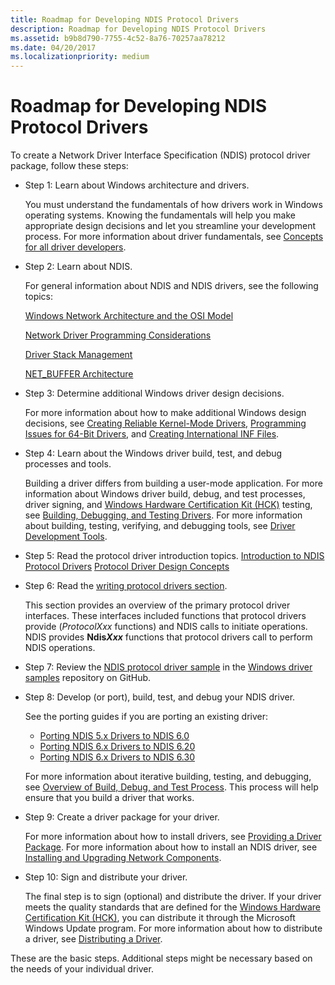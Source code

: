 ```yaml
---
title: Roadmap for Developing NDIS Protocol Drivers
description: Roadmap for Developing NDIS Protocol Drivers
ms.assetid: b9b8d790-7755-4c52-8a76-70257aa78212
ms.date: 04/20/2017
ms.localizationpriority: medium
---
```


# Roadmap for Developing NDIS Protocol Drivers


To create a Network Driver Interface Specification (NDIS) protocol driver package, follow these steps:

- Step 1: Learn about Windows architecture and drivers.

  You must understand the fundamentals of how drivers work in Windows operating systems. Knowing the fundamentals will help you make appropriate design decisions and let you streamline your development process. For more information about driver fundamentals, see [Concepts for all driver developers](https://msdn.microsoft.com/library/windows/hardware/ff554731).

- Step 2: Learn about NDIS.

  For general information about NDIS and NDIS drivers, see the following topics:

  [Windows Network Architecture and the OSI Model](windows-network-architecture-and-the-osi-model.md)

  [Network Driver Programming Considerations](network-driver-programming-considerations.md)

  [Driver Stack Management](driver-stack-management.md)

  [NET\_BUFFER Architecture](net-buffer-architecture.md)

- Step 3: Determine additional Windows driver design decisions.

  For more information about how to make additional Windows design decisions, see [Creating Reliable Kernel-Mode Drivers](https://msdn.microsoft.com/library/windows/hardware/ff542904), [Programming Issues for 64-Bit Drivers](https://msdn.microsoft.com/library/windows/hardware/ff559923), and [Creating International INF Files](https://msdn.microsoft.com/library/windows/hardware/ff540208).

- Step 4: Learn about the Windows driver build, test, and debug processes and tools.

  Building a driver differs from building a user-mode application. For more information about Windows driver build, debug, and test processes, driver signing, and [Windows Hardware Certification Kit (HCK)](https://go.microsoft.com/fwlink/p/?LinkId=733613) testing, see [Building, Debugging, and Testing Drivers](https://msdn.microsoft.com/windows-drivers/develop/visual_studio_driver_development_environment). For more information about building, testing, verifying, and debugging tools, see [Driver Development Tools](https://msdn.microsoft.com/library/windows/hardware/ff545440).

- Step 5: Read the protocol driver introduction topics.
  [Introduction to NDIS Protocol Drivers](introduction-to-ndis-protocol-drivers.md)
  [Protocol Driver Design Concepts](protocol-driver-design-concepts.md)
- Step 6: Read the [writing protocol drivers section](writing-ndis-protocol-drivers.md).

  This section provides an overview of the primary protocol driver interfaces. These interfaces included functions that protocol drivers provide (*ProtocolXxx* functions) and NDIS calls to initiate operations. NDIS provides **Ndis*Xxx*** functions that protocol drivers call to perform NDIS operations.

- Step 7: Review the [NDIS protocol driver sample](https://go.microsoft.com/fwlink/p/?LinkId=617917) in the [Windows driver samples](https://go.microsoft.com/fwlink/p/?LinkId=616507) repository on GitHub.

- Step 8: Develop (or port), build, test, and debug your NDIS driver.

  See the porting guides if you are porting an existing driver:

  -   [Porting NDIS 5.x Drivers to NDIS 6.0](https://docs.microsoft.com/previous-versions/windows/hardware/network/porting-ndis-5-x-drivers-to-ndis-6-0)
  -   [Porting NDIS 6.x Drivers to NDIS 6.20](porting-ndis-6-x-drivers-to-ndis-6-20.md)
  -   [Porting NDIS 6.x Drivers to NDIS 6.30](porting-ndis-6-x-drivers-to-ndis-6-30.md)

  For more information about iterative building, testing, and debugging, see [Overview of Build, Debug, and Test Process](https://msdn.microsoft.com/windows-drivers/develop/visual_studio_driver_development_environment). This process will help ensure that you build a driver that works.

- Step 9: Create a driver package for your driver.

  For more information about how to install drivers, see [Providing a Driver Package](https://msdn.microsoft.com/windows-drivers/develop/creating_a_driver_package). For more information about how to install an NDIS driver, see [Installing and Upgrading Network Components](installing-and-upgrading-network-components.md).

- Step 10: Sign and distribute your driver.

  The final step is to sign (optional) and distribute the driver. If your driver meets the quality standards that are defined for the [Windows Hardware Certification Kit (HCK)](https://go.microsoft.com/fwlink/p/?LinkId=733613), you can distribute it through the Microsoft Windows Update program. For more information about how to distribute a driver, see [Distributing a Driver](https://msdn.microsoft.com/windows-drivers/develop/distributing_a_driver_package_win8).

These are the basic steps. Additional steps might be necessary based on the needs of your individual driver.

 

 





